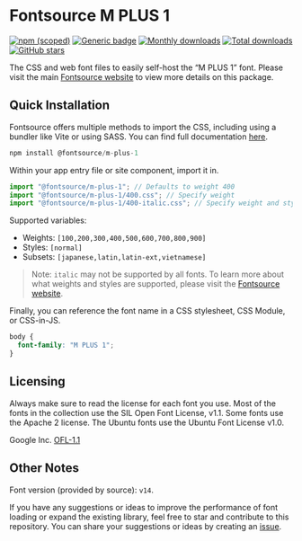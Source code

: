 # Fontsource M PLUS 1

[![npm (scoped)](https://img.shields.io/npm/v/@fontsource/m-plus-1?color=brightgreen)](https://www.npmjs.com/package/@fontsource/m-plus-1) [![Generic badge](https://img.shields.io/badge/fontsource-passing-brightgreen)](https://github.com/fontsource/fontsource) [![Monthly downloads](https://badgen.net/npm/dm/@fontsource/m-plus-1)](https://github.com/fontsource/fontsource) [![Total downloads](https://badgen.net/npm/dt/@fontsource/m-plus-1)](https://github.com/fontsource/fontsource) [![GitHub stars](https://img.shields.io/github/stars/fontsource/fontsource.svg?style=social&label=Star)](https://github.com/fontsource/fontsource/stargazers)

The CSS and web font files to easily self-host the “M PLUS 1” font. Please visit the main [Fontsource website](https://fontsource.org/fonts/m-plus-1) to view more details on this package.

## Quick Installation

Fontsource offers multiple methods to import the CSS, including using a bundler like Vite or using SASS. You can find full documentation [here](https://fontsource.org/docs/getting-started/introduction).

```javascript
npm install @fontsource/m-plus-1
```

Within your app entry file or site component, import it in.

```javascript
import "@fontsource/m-plus-1"; // Defaults to weight 400
import "@fontsource/m-plus-1/400.css"; // Specify weight
import "@fontsource/m-plus-1/400-italic.css"; // Specify weight and style
```

Supported variables:
- Weights: `[100,200,300,400,500,600,700,800,900]`
- Styles: `[normal]`
- Subsets: `[japanese,latin,latin-ext,vietnamese]`

> Note: `italic` may not be supported by all fonts. To learn more about what weights and styles are supported, please visit the [Fontsource website](https://fontsource.org/fonts/m-plus-1).

Finally, you can reference the font name in a CSS stylesheet, CSS Module, or CSS-in-JS.

```css
body {
  font-family: "M PLUS 1";
}
```

## Licensing
Always make sure to read the license for each font you use. Most of the fonts in the collection use the SIL Open Font License, v1.1. Some fonts use the Apache 2 license. The Ubuntu fonts use the Ubuntu Font License v1.0.

Google Inc.
[OFL-1.1](http://scripts.sil.org/OFL)

## Other Notes
Font version (provided by source): `v14`.

If you have any suggestions or ideas to improve the performance of font loading or expand the existing library, feel free to star and contribute to this repository. You can share your suggestions or ideas by creating an [issue](https://github.com/fontsource/fontsource/issues).